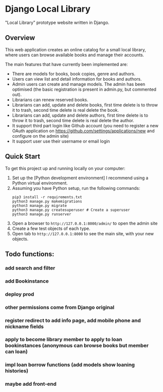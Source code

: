 # Django Local Library

"Local Library" prototype website written in Django.


## Overview

This web application creates an online catalog for a small local library, where users can browse available books and manage their accounts.

The main features that have currently been implemented are:

* There are models for books, book copies, genre and authors.
* Users can view list and detail information for books and authors.
* Admin users can create and manage models. The admin has been optimised (the basic registration is present in admin.py, but commented out).
* Librarians can renew reserved books.
* Librarians can add, update and delete books, first time delete is to throw it to trash, second time delete is real delete the book.
* Librarians can add, update and delete authors, first time delete is to throw it to trash, second time delete is real delete the author.
* It support third part login like Github account (you need to register a new OAuth application on https://github.com/settings/applications/new and configure on the admin site)
* It support user use their username or email login

## Quick Start

To get this project up and running locally on your computer:
1. Set up the [Python development environment]
   I recommend using a Python virtual environment.
1. Assuming you have Python setup, run the following commands:
   ```
   pip3 install -r requirements.txt
   python3 manage.py makemigrations
   python3 manage.py migrate
   python3 manage.py createsuperuser # Create a superuser
   python3 manage.py runserver
   ```
1. Open a browser to `http://127.0.0.1:8000/admin/` to open the admin site
1. Create a few test objects of each type.
1. Open tab to `http://127.0.0.1:8000` to see the main site, with your new objects.







## Todo functions:
### add search and filter
### add Bookinstance
### deploy prod
### other permissions come from Django original 
### register redirect to add info page, add mobile phone and nickname fields
### apply to become library member to apply to loan bookinstances (anonymous can browse books but member can loan)
### impl loan borrow functions (add models show loaning histories)
### maybe add front-end